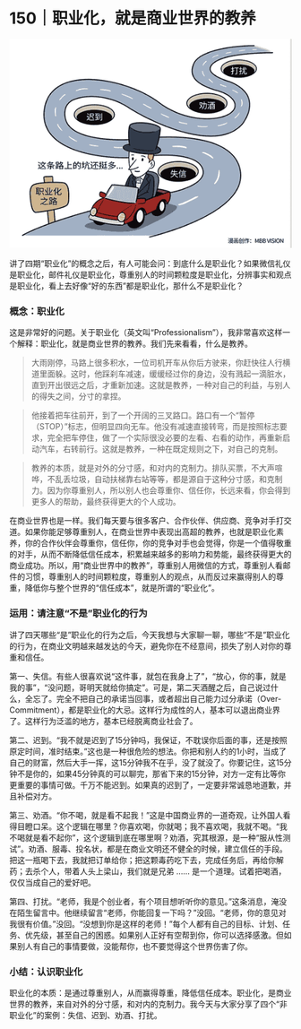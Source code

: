 # 150｜职业化，就是商业世界的教养

![](img/7474bf201c2f630b7246cb123d223d60.jpg)

讲了四期“职业化”的概念之后，有人可能会问：到底什么是职业化？如果微信礼仪是职业化，邮件礼仪是职业化，尊重别人的时间颗粒度是职业化，分辨事实和观点是职业化，看上去好像“好的东西”都是职业化，那什么不是职业化？

### 概念：职业化

这是非常好的问题。关于职业化（英文叫“Professionalism”），我非常喜欢这样一个解释：职业化，就是商业世界的教养。我们先来看看，什么是教养。

> 大雨刚停，马路上很多积水，一位司机开车从你后方驶来，你赶快往人行横道里面躲。这时，他踩刹车减速，缓缓经过你的身边，没有溅起一滴脏水，直到开出很远之后，才重新加速。这就是教养，一种对自己的利益，与别人的得失之间，分寸的拿捏。

> 他接着把车往前开，到了一个开阔的三叉路口。路口有一个“暂停（STOP）”标志，但明显四向无车。他没有减速直接转弯，而是按照标志要求，完全把车停住，做了一个实际很没必要的左看、右看的动作，再重新启动汽车，右转前行。这就是教养，一种在既定规则之下，对自己的克制。

> 教养的本质，就是对外的分寸感，和对内的克制力。排队买票，不大声喧哗，不乱丢垃圾，自动扶梯靠右站等等，都是源自于这种分寸感，和克制力。因为你尊重别人，所以别人也会尊重你、信任你，长远来看，你会得到更多人的帮助，最终获得更大的个人成功。

在商业世界也是一样。我们每天要与很多客户、合作伙伴、供应商、竞争对手打交道。如果你能足够尊重别人，在商业世界中表现出高超的教养，也就是职业化素养，你的合作伙伴会尊重你，信任你，你的竞争对手也会觉得，你是一个值得敬重的对手，从而不断降低信任成本，积累越来越多的影响力和势能，最终获得更大的商业成功。所以，用“商业世界中的教养”，尊重别人用微信的方式，尊重别人看邮件的习惯，尊重别人的时间颗粒度，尊重别人的观点，从而反过来赢得别人的尊重，降低你与整个世界的“信任成本”，就是所谓的“职业化”。

### 运用：请注意“不是”职业化的行为

讲了四天哪些“是”职业化的行为之后，今天我想与大家聊一聊，哪些“不是”职业化的行为，在商业文明越来越发达的今天，避免你在不经意间，损失了别人对你的尊重和信任。

第一、失信。有些人很喜欢说“这件事，就包在我身上了”，“放心，你的事，就是我的事”，“没问题，哥明天就给你搞定”。可是，第二天酒醒之后，自己说过什么，全忘了。完全不把自己的承诺当回事，或者超出自己能力过分承诺（Over-Commitment），都是职业化的大忌。这样行为成性的人，基本可以退出商业界了。这样行为泛滥的地方，基本已经脱离商业社会了。

第二、迟到。“我不就是迟到了15分钟吗，我保证，不耽误你后面的事，还是按照原定时间，准时结束。”这也是一种很危险的想法。你把和别人约的1小时，当成了自己的财富，然后大手一挥，这15分钟我不在乎，没了就没了。你要记住，这15分钟不是你的，如果45分钟真的可以聊完，那省下来的15分钟，对方一定有比等你更重要的事情可做。千万不能迟到。如果真的迟到了，一定要非常诚恳地道歉，并且补偿对方。

第三、劝酒。“你不喝，就是看不起我！”这是中国商业界的一道奇观，让外国人看得目瞪口呆。这个逻辑在哪里？你喜欢喝，你就喝；我不喜欢喝，我就不喝。“我不喝就是看不起你”，这个逻辑到底在哪里啊？劝酒，究其根源，是一种“服从性测试”。劝酒、服毒、投名状，都是在商业文明还不健全的时候，建立信任的手段。把这一瓶喝下去，我就把订单给你；把这颗毒药吃下去，完成任务后，再给你解药；去杀个人，带着人头上梁山，我们就是兄弟 …… 是一个道理。试着把喝酒，仅仅当成自己的爱好吧。

第四、打扰。“老师，我是个创业者，有个项目想听听你的意见。”这条消息，淹没在陌生留言中。他继续留言“老师，你能回复一下吗？”没回。“老师，你的意见对我很有价值。”没回。“没想到你是这样的老师！”每个人都有自己的目标、计划、任务、优先级，甚至自己的困惑。如果别人正好有空帮到你，你可以选择感激。但如果别人有自己的事情要做，没能帮你，也不要觉得这个世界伤害了你。

### 小结：认识职业化

职业化的本质：是通过尊重别人，从而赢得尊重，降低信任成本。职业化，是商业世界的教养，来自对外的分寸感，和对内的克制力。我今天与大家分享了四个“非职业化”的案例：失信、迟到、劝酒、打扰。